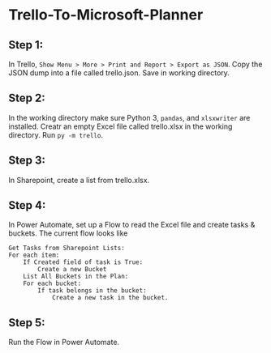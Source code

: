 # Trello-To-Microsoft-Planner

## Step 1: 
In Trello, `Show Menu > More > Print and Report > Export as JSON`. Copy the JSON dump into a file called trello.json. Save in working directory. 

## Step 2: 
In the working directory make sure Python 3, `pandas`, and `xlsxwriter` are installed. Creatr an empty Excel file called trello.xlsx in the working directory. Run `py -m trello`. 

## Step 3:
In Sharepoint, create a list from trello.xlsx. 

## Step 4: 
In Power Automate, set up a Flow to read the Excel file and create tasks & buckets. The current flow looks like
```
Get Tasks from Sharepoint Lists:
For each item: 
    If Created field of task is True:
        Create a new Bucket 
    List All Buckets in the Plan: 
    For each bucket: 
        If task belongs in the bucket:
            Create a new task in the bucket.
```

## Step 5:
Run the Flow in Power Automate. 